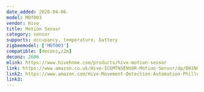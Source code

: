 ```yaml
---
date_added: 2020-04-06
model: MOT003
vendor: Hive
title: Motion Sensor
category: sensor
supports: occupancy, temperature, battery
zigbeemodel: ['MOT003']
compatible: [deconz,z2m]
deconz: 2606
mlink: https://www.hivehome.com/products/hive-motion-sensor
link: https://www.amazon.co.uk/Hive-ICEMTNSENSOR-Motion-Sensor/dp/B01N0GE45M
link2: https://www.amazon.com/Hive-Movement-Detection-Automation-Phillups/dp/B07BZ85ZTY
link3: 
---
```


